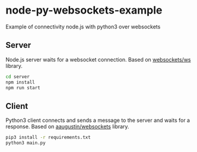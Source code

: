 # node-py-websockets-example
Example of connectivity node.js with python3 over websockets

## Server
Node.js server waits for a websocket connection. Based on [websockets/ws](https://github.com/websockets/ws) library.

```bash
cd server
npm install
npm run start
```

## Client
Python3 client connects and sends a message to the server and waits for a response. Based on [aaugustin/websockets](https://github.com/aaugustin/websockets) library.

```bash
pip3 install -r requirements.txt
python3 main.py
```